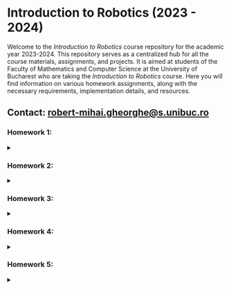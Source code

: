 # Introduction to Robotics (2023 - 2024)

Welcome to the _Introduction to Robotics_ course repository for the academic year 2023-2024. This repository serves as a centralized hub for all the course materials, assignments, and projects. It is aimed at students of the Faculty of Mathematics and Computer Science at the University of Bucharest who are taking the _Introduction to Robotics_ course. 
Here you will find information on various homework assignments, along with the necessary requirements, implementation details, and resources.

## Contact: robert-mihai.gheorghe@s.unibuc.ro

### Homework 1:
<details>
<summary></summary>
  
### Components
1. ${\color{red}R}{\color{green}G}{\color{blue}B}$ led (1+)
2. Potentiometers (3+)
3. Resistors
4. Wires

### Task
Control each channel of an ${\color{red}R}{\color{green}G}{\color{blue}B}$ led using a separate potentiometer. The intensity must be controlled through software, using Arduino. (i.e read the values from the potentiometer and send analog signals to the LED)

### Setup
<details>
<summary></summary>

![Setup](https://github.com/surtexx/IntroductionToRobotics/blob/main/homework1/setup1.jpg)
</details>

### [Demo](https://www.youtube.com/watch?v=D3T7p-lxy4M)
### [Source code](./homework1/homework1.ino)

</details>

### Homework 2:
<details>
<summary></summary>
  
### Components
1. LEDs (4+)
2. Buttons (3+)
3. Buzzer (1)
4. Wires and Resistors

### Task
Simulate a working elevator using buttons and LEDs. Each pair LED-button is associated with a floor, starting from 0. When pressing a button, the buzzer with emit a sound depicting that the elevator _is going up or down_, and the extra LED will blink until the destination is reached. When the elevator _is going up or down_, the LED of each floor will be lit for a small amount of time, depicting that _the elevator is currently at that floor_, and then proceed to the next floor, when the last LED will turn off, for the present LED to light up.

### Setup
<details>
<summary></summary>

![Setup](https://github.com/surtexx/IntroductionToRobotics/blob/main/homework2/setup2.jpg)
</details>

### [Demo](https://www.youtube.com/watch?v=kEbVnQoMF-4)
### [Source code](./homework2/homework2.ino)

</details>

### Homework 3:
<details>
<summary></summary>
  
### Components
1. 7 segment display (1)
2. Joystick (1)
3. Wires and Resistors

### Task
Using the joystick, control the 7 segment display. Starting from the decimal point (DP), there are 4 possible directions: up, down, left, right. Each direction will select the neighbour segment, making it blink. If the joystick button is pressed, the current segment will stay lit (will keep blinking if selected). There can be more segments lit at once, and they also can be turned off. If the joystick button is held for more than 3 seconds, all the segments will be turned off, and the DP will be selected. (starting position)

### Setup
<details>
<summary></summary>

![Setup](https://github.com/surtexx/IntroductionToRobotics/blob/main/homework3/setup3.png)
</details>

### [Demo](https://www.youtube.com/watch?v=8gTAwDh5y10)
### [Source code](./homework3/homework3.ino)

</details>

### Homework 4:
<details>
<summary></summary>
  
### Components
1. 4 digits 7 segment display (1)
2. Joystick (1)
3. Buttons (2)
4. Wires and Resistors

### Task
Implement a timer that has capabilities of saving laps. The timer starts from 000.0, and can be started, paused, and reset. It can be started or paused by pressing the start button (left of the joystick). Reset is done by pressing the reset button (right of the joystick) when it is in pause mode, removing all saved laps. The timer can save laps by pressing the joystick button. The joystick can be used in pause mode to cycle between saved laps and current time. Pressing the joystick button will clear all the laps and restore the timer to the time when it was paused.

### Setup
<details>
<summary></summary>

![Setup](https://github.com/surtexx/IntroductionToRobotics/blob/main/homework4/setup4.jpg)
</details>

### [Demo](https://www.youtube.com/watch?v=T57Q6Mao5Qg)
### [Source code](./homework4/homework4.ino)

</details>

### Homework 5:
<details>
<summary></summary>
  
### Components
1. Ultrasonic Sensor HC-SR04 (1)
2. LDR (Light-Dependent Resistor) (1)
3. ${\color{red}R}{\color{green}G}{\color{blue}B}$ led (1)
4. Wires and Resistors

### Task
Develop a "Smart Environment Monitor and Logger". This system requires an interactive menu (Serial monitor) from which the user can choose between multiple options listed below:

1. Sensor Settings
    1.1 Sensors Sampling Interval. (in seconds) - the interval at which the sensors will be read and logged.
    1.2 Ultrasonic Alert Threshold. (in cm) - if the distance is smaller than the threshold, the ${\color{red}R}{\color{green}G}{\color{blue}B}$ led will turn red, otherwise it will turn green.
    1.3 LDR Alert Threshold. (in lux) - if the light intensity is smaller than the threshold, the ${\color{red}R}{\color{green}G}{\color{blue}B}$ led will turn red, otherwise it will turn green.
    1.4 Back
2. Reset Logged Data
    2.1 Yes
    2.2 No
3. System Status
    3.1 Current Sensor Readings - display the current readings of the sensors at the interval specified in the first option of the first submenu.
    3.2 Current Sensor Settings - display the current settings of the sensors.
    3.3 Display Logged Data - display the logged data. (last 10 from each sensor)
    3.4 Back
4. ${\color{red}R}{\color{green}G}{\color{blue}B}$ LED Control
    4.1 Manual Control - the user can manually control the ${\color{red}R}{\color{green}G}{\color{blue}B}$ led.
    4.2 Toggle Automatic ON/OFF - the user can toggle the automatic mode of the ${\color{red}R}{\color{green}G}{\color{blue}B}$ led. (if it is in automatic mode, it will turn red if the distance is smaller than the threshold, and blue if the light intensity is smaller than the threshold)
    4.3 Back

#### Warning: For the menu to work properly, the Serial Monitor needs to have the setting for `Line Ending` as `None`

### Setup
<details>
<summary></summary>

![Setup](https://github.com/surtexx/IntroductionToRobotics/blob/main/homework5/setup5.jpg)
</details>

### [Demo](https://www.youtube.com/watch?v=HvrBMFZ0OWg)
### [Source code](https://github.com/surtexx/IntroductionToRobotics/blob/main/homework5/homework5.ino)

</details>
